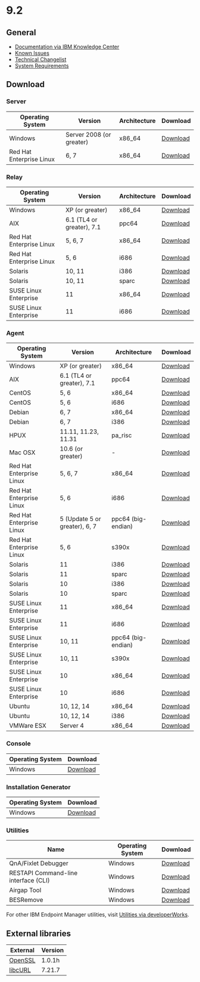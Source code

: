 # 9.2

## General
* [Documentation via IBM Knowledge Center](http://www-01.ibm.com/support/knowledgecenter/SS63NW_9.2.0/com.ibm.tivoli.tem.doc_9.2/welcome/IEM92_landing.html)
* [Known Issues](http://www-01.ibm.com/support/docview.wss?uid=swg21687166)
* [Technical Changelist](http://support.bigfix.com/bes/changes/fullchangelist-92.txt)
* [System Requirements](http://www-01.ibm.com/support/docview.wss?rs=1015&uid=swg21684809)

## Download

### Server
| Operating System | Version | Architecture | Download |
| ---------------- | ------- | ------------ | -------- |
| Windows | Server 2008 (or greater) | x86_64 | [Download](http://software.bigfix.com/download/bes/92/BigFix-BES-Server-9.2.0.363.exe) |
| Red Hat Enterprise Linux | 6, 7 | x86_64 | [Download](http://software.bigfix.com/download/bes/92/ServerInstaller_9.2.0.363-rhe6.x86_64.tgz) |

### Relay
| Operating System | Version | Architecture | Download |
| ---------------- | ------- | ------------ | -------- |
| Windows | XP (or greater) | x86_64 | [Download](http://software.bigfix.com/download/bes/92/BigFix-BES-Relay-9.2.0.363.exe) |
| AIX | 6.1 (TL4 or greater), 7.1 | ppc64 | [Download](http://software.bigfix.com/download/bes/92/BESRelay-9.2.0.363.ppc64_aix61.pkg) |
| Red Hat Enterprise Linux | 5, 6, 7 | x86_64 | [Download](http://software.bigfix.com/download/bes/92/BESRelay-9.2.0.363-rhe5.x86_64.rpm) |
| Red Hat Enterprise Linux | 5, 6 | i686 | [Download](http://software.bigfix.com/download/bes/92/BESRelay-9.2.0.363-rhe5.i686.rpm) |
| Solaris | 10, 11 | i386 | [Download](http://software.bigfix.com/download/bes/92/BESRelay-9.2.0.375.x86_sol10.pkg) |
| Solaris | 10, 11 | sparc | [Download](http://software.bigfix.com/download/bes/92/BESRelay-9.2.0.375.sparc_sol10.pkg) |
| SUSE Linux Enterprise | 11 | x86_64 | [Download](http://software.bigfix.com/download/bes/92/BESRelay-9.2.0.363-sle11.x86_64.rpm) |
| SUSE Linux Enterprise | 11 | i686 | [Download](http://software.bigfix.com/download/bes/92/BESRelay-9.2.0.363-sle11.i686.rpm) |

### Agent
| Operating System | Version | Architecture | Download |
| ---------------- | ------- | ------------ | -------- |
| Windows | XP (or greater) | x86_64 | [Download](http://software.bigfix.com/download/bes/92/BigFix-BES-Client-9.2.0.363.exe) |
| AIX | 6.1 (TL4 or greater), 7.1 | ppc64 | [Download](http://software.bigfix.com/download/bes/92/BESAgent-9.2.0.363.ppc64_aix61.pkg) |
| CentOS | 5, 6 | x86_64 | [Download](http://software.bigfix.com/download/bes/92/BESAgent-9.2.0.363-rhe5.x86_64.rpm) |
| CentOS | 5, 6 | i686 | [Download](http://software.bigfix.com/download/bes/92/BESAgent-9.2.0.363-rhe5.i686.rpm) |
| Debian | 6, 7 | x86_64 | [Download](http://software.bigfix.com/download/bes/92/BESAgent-9.2.0.363-debian6.amd64.deb) |
| Debian | 6, 7 | i386 | [Download](http://software.bigfix.com/download/bes/92/BESAgent-9.2.0.363-debian6.i386.deb) |
| HPUX | 11.11, 11.23, 11.31 | pa_risc | [Download](http://software.bigfix.com/download/bes/92/BESAgent-9.2.0.363.pa_risc_hpux1111.depot) |
| Mac OSX | 10.6 (or greater) | - | [Download](http://software.bigfix.com/download/bes/92/BESAgent-9.2.0.363-BigFix_MacOSX10.6.pkg) |
| Red Hat Enterprise Linux | 5, 6, 7 | x86_64 | [Download](http://software.bigfix.com/download/bes/92/BESAgent-9.2.0.363-rhe5.x86_64.rpm) |
| Red Hat Enterprise Linux | 5, 6 | i686 | [Download](http://software.bigfix.com/download/bes/91/BESAgent-9.2.0.363-rhe5.i686.rpm) |
| Red Hat Enterprise Linux | 5 (Update 5 or greater), 6, 7 | ppc64 (big-endian) | [Download](http://software.bigfix.com/download/bes/92/BESAgent-9.2.0.363-rhe5.ppc64.rpm) |
| Red Hat Enterprise Linux | 5, 6 | s390x | [Download](http://software.bigfix.com/download/bes/92/BESAgent-9.2.0.363-rhe5.s390x.rpm) |
| Solaris | 11 | i386 | [Download](http://software.bigfix.com/download/bes/92/BESAgent-9.2.0.375.x86_sol11.pkg) |
| Solaris | 11 | sparc | [Download](http://software.bigfix.com/download/bes/92/BESAgent-9.2.0.375.sparc_sol11.pkg) |
| Solaris | 10 | i386 | [Download](http://software.bigfix.com/download/bes/92/BESAgent-9.2.0.375.x86_sol10.pkg) |
| Solaris | 10 | sparc | [Download](http://software.bigfix.com/download/bes/92/BESAgent-9.2.0.375.sparc_sol10.pkg) |
| SUSE Linux Enterprise | 11 | x86_64 | [Download](http://software.bigfix.com/download/bes/92/BESAgent-9.2.0.363-sle11.x86_64.rpm) |
| SUSE Linux Enterprise | 11 | i686 | [Download](http://software.bigfix.com/download/bes/92/BESAgent-9.2.0.363-sle11.i686.rpm) |
| SUSE Linux Enterprise | 10, 11 | ppc64 (big-endian) | [Download](http://software.bigfix.com/download/bes/92/BESAgent-9.2.0.363-sle10.ppc64.rpm) |
| SUSE Linux Enterprise | 10, 11 | s390x | [Download](http://software.bigfix.com/download/bes/92/BESAgent-9.2.0.363-sle10.s390x.rpm) |
| SUSE Linux Enterprise | 10 | x86_64 | [Download](http://software.bigfix.com/download/bes/92/BESAgent-9.2.0.363-sle9.x86_64.rpm) |
| SUSE Linux Enterprise | 10 | i686 | [Download](http://software.bigfix.com/download/bes/92/BESAgent-9.2.0.363-sle10.i686.rpm) |
| Ubuntu | 10, 12, 14 | x86_64 | [Download](http://software.bigfix.com/download/bes/92/BESAgent-9.2.0.363-ubuntu10.amd64.deb) |
| Ubuntu | 10, 12, 14 | i386 | [Download](http://software.bigfix.com/download/bes/92/BESAgent-9.2.0.363-ubuntu10.i386.deb) | 
| VMWare ESX | Server 4 | x86_64 | [Download](http://software.bigfix.com/download/bes/92/BESAgent-9.2.0.363-rhe5.x86_64.rpm) |

### Console
| Operating System | Download |
| ---------------- | -------- |
| Windows | [Download](http://software.bigfix.com/download/bes/92/BigFix-BES-Console-9.2.0.363.exe) |

### Installation Generator
| Operating System | Download |
| ---------------- | -------- |
| Windows | [Download](http://software.bigfix.com/download/bes/92/BigFix-BES-9.2.0.363.exe) |

### Utilities
| Name | Operating System | Download |
| ---- | ---------------- | -------- |
| QnA/Fixlet Debugger | Windows | [Download](http://software.bigfix.com/download/bes/92/util/QNA9.2.0.363.zip) |
| RESTAPI Command-line interface (CLI) | Windows | [Download](http://software.bigfix.com/download/bes/92/util/IEMCLI9.2.0.363.zip) |
| Airgap Tool | Windows | [Download](http://software.bigfix.com/download/bes/92/util/BESAirgapTool9.2.0.363.zip) |
| BESRemove | Windows | [Download](http://software.bigfix.com/download/bes/92/util/BESRemove9.2.0.363.exe) |

For other IBM Endpoint Manager utilities, visit [Utilities via developerWorks](https://www.ibm.com/developerworks/community/wikis/home?lang=en#!/wiki/Tivoli%20Endpoint%20Manager/page/Utilities).

## External libraries
| External                                 | Version |
| ---------------------------------------- | ------- |
| [OpenSSL](https://www.openssl.org)       | 1.0.1h  |
| [libcURL](http://curl.haxx.se/libcurl/)  | 7.21.7  |
